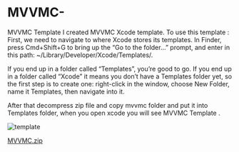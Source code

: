 # MVVMC-
MVVMC Template
I created MVVMC Xcode template.
To use this template :
First, we need to navigate to where Xcode stores its templates. In Finder, press Cmd+Shift+G to bring up the “Go to the folder…” prompt, and enter in this path: ~/Library/Developer/Xcode/Templates/.

If you end up in a folder called “Templates”, you’re good to go. If you end up in a folder called “Xcode” it means you don’t have a Templates folder yet, so the first step is to create one: right-click in the window, choose New Folder, name it Templates, then navigate into it.

After that decompress zip file and copy mvvmc folder and put it into Templates folder, when you open xcode you will see MVVMC Template .

![template](https://user-images.githubusercontent.com/22377736/122651298-34d9e100-d138-11eb-97e2-9c6dbcea711c.png)

[MVVMC.zip](https://github.com/azzaHosny/MVVMC-/files/6681111/MVVMC.zip)
